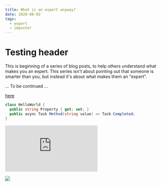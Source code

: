 ```yaml
---
title: What is an expert anyway?
date: 2020-08-03
tags:
  - expert
  - imposter
---
```


# Testing header

This is beginning of a series of blog posts, to help others understand what makes you an expert. This series isn't about pointing out that someone is smarter than you, but instead it's about what makes them an "expert".

... To be continued ...


[here](https://github.com/david-driscoll)


```csharp
class HelloWorld {
  public string Property { get; set; }
  public async Task Method(string value) => Task.Completed;
}
```


![](https://github.com/jomaxx/remark-embedded-code-snippets/blob/78d8ec567422a9776beb2d48dd826189aed58267/prettier.config.js#L1)


![](https://github.com/OmniSharp/csharp-language-server-protocol/blob/master/src/Protocol/Shared/ISupportedCapabilities.cs#L8-L14)


